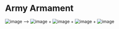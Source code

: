 # Army Armament
![image](https://i.gyazo.com/ea93d7ef39578596d74f04598a386e4a.png) -->
![image](http://vignette1.wikia.nocookie.net/h1z1/images/e/e7/AK47.png/revision/latest?cb=20151027111224&path-prefix=ru)
+
![image](https://a.allegroimg.com/s128/016bbd/7b3b67c84537b58e315d61cb10ea)
+
![image](http://ts02.spac.me/tpic/b8e52fab0e7e79b2e052bc6360f4d473/58392629.p.129.128.0.jpg)
+
![image](https://hydra-media.cursecdn.com/h1z1.gamepedia.com/thumb/b/b8/Skull_Full_Face_Respirator.png/128px-Skull_Full_Face_Respirator.png?version=b2a841e440b39a2fec7a65a806891972)


